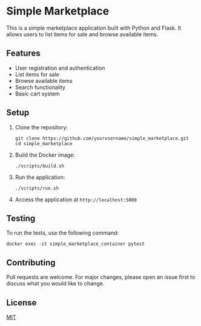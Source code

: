 
# Simple Marketplace

This is a simple marketplace application built with Python and Flask. It allows users to list items for sale and browse available items.

## Features

- User registration and authentication
- List items for sale
- Browse available items
- Search functionality
- Basic cart system

## Setup

1. Clone the repository:
   ```
   git clone https://github.com/yourusername/simple_marketplace.git
   cd simple_marketplace
   ```

2. Build the Docker image:
   ```
   ./scripts/build.sh
   ```

3. Run the application:
   ```
   ./scripts/run.sh
   ```

4. Access the application at `http://localhost:5000`

## Testing

To run the tests, use the following command:
```
docker exec -it simple_marketplace_container pytest
```

## Contributing

Pull requests are welcome. For major changes, please open an issue first to discuss what you would like to change.

## License

[MIT](https://choosealicense.com/licenses/mit/)
